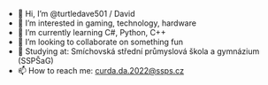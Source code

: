 - 👋 Hi, I’m @turtledave501 / David
- 👀 I’m interested in gaming, technology, hardware
- 🌱 I’m currently learning C#, Python, C++
- 💞️ I’m looking to collaborate on something fun
- 🏫 Studying at: Smíchovská střední průmyslová škola a gymnázium (SSPŠaG)
- 📫 How to reach me: curda.da.2022@ssps.cz

<!---
turtledave501/turtledave501 is a ✨ special ✨ repository because its `README.md` (this file) appears on your GitHub profile.
You can click the Preview link to take a look at your changes.
--->
